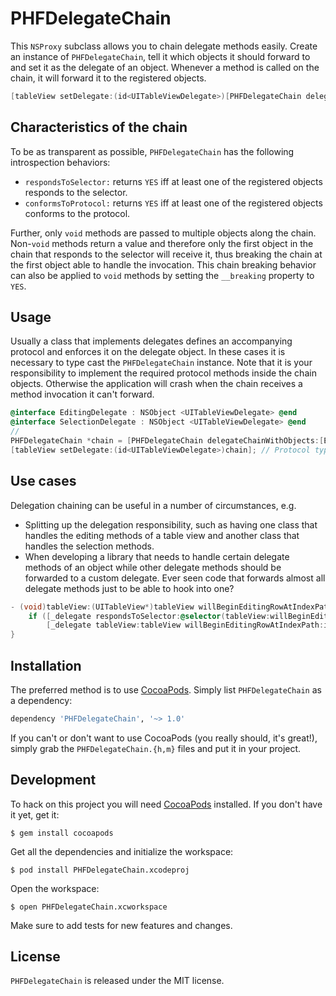 # PHFDelegateChain

This `NSProxy` subclass allows you to chain delegate methods easily. Create an instance of `PHFDelegateChain`, tell it which objects it should forward to and set it as the delegate of an object. Whenever a method is called on the chain, it will forward it to the registered objects.

```objectivec
[tableView setDelegate:(id<UITableViewDelegate>)[PHFDelegateChain delegateChainWithObjects:anObject, anotherObject, nil]];
```

## Characteristics of the chain

To be as transparent as possible, `PHFDelegateChain` has the following introspection behaviors:

- `respondsToSelector:` returns `YES` iff at least one of the registered objects responds to the selector.
- `conformsToProtocol:` returns `YES` iff at least one of the registered objects conforms to the protocol.

Further, only `void` methods are passed to multiple objects along the chain. Non-`void` methods return a value and therefore only the first object in the chain that responds to the selector will receive it, thus breaking the chain at the first object able to handle the invocation. This chain breaking behavior can also be applied to `void` methods by setting the `__breaking` property to `YES`.

## Usage

Usually a class that implements delegates defines an accompanying protocol and enforces it on the delegate object. In these cases it is necessary to type cast the `PHFDelegateChain` instance. Note that it is your responsibility to implement the required protocol methods inside the chain objects. Otherwise the application will crash when the chain receives a method invocation it can't forward.

```objectivec
@interface EditingDelegate : NSObject <UITableViewDelegate> @end
@interface SelectionDelegate : NSObject <UITableViewDelegate> @end
//
PHFDelegateChain *chain = [PHFDelegateChain delegateChainWithObjects:[EditingDelegate new], [SelectionDelegate new], nil];
[tableView setDelegate:(id<UITableViewDelegate>)chain]; // Protocol typecast needed
```

## Use cases

Delegation chaining can be useful in a number of circumstances, e.g.

- Splitting up the delegation responsibility, such as having one class that handles the editing methods of a table view and another class that handles the selection methods.
- When developing a library that needs to handle certain delegate methods of an object while other delegate methods should be forwarded to a custom delegate. Ever seen code that forwards almost all delegate methods just to be able to hook into one?

```objectivec
- (void)tableView:(UITableView*)tableView willBeginEditingRowAtIndexPath:(NSIndexPath *)indexPath {
    if ([_delegate respondsToSelector:@selector(tableView:willBeginEditingRowAtIndexPath:)])
        [_delegate tableView:tableView willBeginEditingRowAtIndexPath:indexPath];
}
```

## Installation

The preferred method is to use [CocoaPods](https://github.com/CocoaPods/CocoaPods). Simply list `PHFDelegateChain` as a dependency:

```ruby
dependency 'PHFDelegateChain', '~> 1.0'
```

If you can't or don't want to use CocoaPods (you really should, it's great!), simply grab the `PHFDelegateChain.{h,m}` files and put it in your project.

## Development

To hack on this project you will need [CocoaPods](https://github.com/CocoaPods/CocoaPods) installed. If you don't have it yet, get it:

    $ gem install cocoapods

Get all the dependencies and initialize the workspace:

    $ pod install PHFDelegateChain.xcodeproj

Open the workspace:

    $ open PHFDelegateChain.xcworkspace

Make sure to add tests for new features and changes.

## License

`PHFDelegateChain` is released under the MIT license.